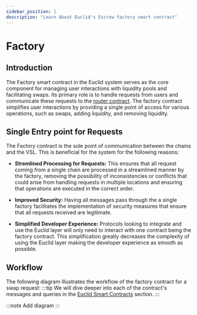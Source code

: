 ```yaml
---
sidebar_position: 1
description: "Learn About Euclid's Escrow factory smart contract"
---
```

# Factory

## Introduction

The Factory smart contract in the Euclid system serves as the core component for managing user interactions with liquidity pools and facilitating swaps. Its primary role is to handle requests from users and communicate these requests to the [router contract](../router.md). The factory contract simplifies user interactions by providing a single point of access for various operations, such as swaps, adding liquidity, and removing liquidity. 

## Single Entry point for Requests

The Factory contract is the sole point of communication between the chains and the VSL. This is beneficial for the system for the following reasons:

- **Stremlined Processing for Requests:** This ensures that all request coming from a single chain are processed in a streamlined manner by the factory, removing the possibility of inconsistencies or conflicts that could arise from handling requests in multiple locations and ensuring that operations are executed in the correct order.

- **Improved Security:** Having all messages pass through the a single factory facilitates the implementation of security measures that ensure that all requests received are legitimate.

- **Simplified Developer Experience:** Protocols looking to integrate and use the Euclid layer will only need to interact with one contract being the factory contract. This simplification greatly decreases the complexity of using the Euclid layer making the developer experience as smooth as possible.

## Workflow

The following diagram illustrates the workflow of the factory contract for a swap request:
:::tip
We will dive deeper into each of the contract's messages and queries in the [Euclid Smart Contracts](../../Euclid%20Protocol/euclid-pool.md) section.
:::

:::note
Add diagram
:::

